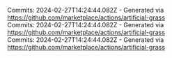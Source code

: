 Commits: 2024-02-27T14:24:44.082Z - Generated via https://github.com/marketplace/actions/artificial-grass
<br>
Commits: 2024-02-27T14:24:44.082Z - Generated via https://github.com/marketplace/actions/artificial-grass
<br>
Commits: 2024-02-27T14:24:44.082Z - Generated via https://github.com/marketplace/actions/artificial-grass
<br>
